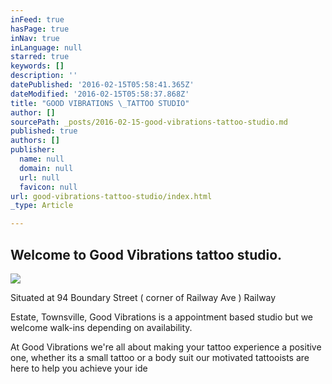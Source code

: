 ```yaml
---
inFeed: true
hasPage: true
inNav: true
inLanguage: null
starred: true
keywords: []
description: ''
datePublished: '2016-02-15T05:58:41.365Z'
dateModified: '2016-02-15T05:58:37.868Z'
title: "GOOD VIBRATIONS \_TATTOO STUDIO"
author: []
sourcePath: _posts/2016-02-15-good-vibrations-tattoo-studio.md
published: true
authors: []
publisher:
  name: null
  domain: null
  url: null
  favicon: null
url: good-vibrations-tattoo-studio/index.html
_type: Article

---
```

## Welcome to Good Vibrations tattoo studio.
![](https://the-grid-user-content.s3-us-west-2.amazonaws.com/ae78bbb8-83eb-48ef-a012-81490123fad2.jpg)

Situated at 94 Boundary Street ( corner of Railway Ave ) Railway

Estate, Townsville, Good Vibrations is a appointment based studio but we welcome walk-ins depending on availability.

At Good Vibrations we're all about making your tattoo experience a positive one, whether its a small tattoo or a body suit our motivated tattooists are here to help you achieve your ide